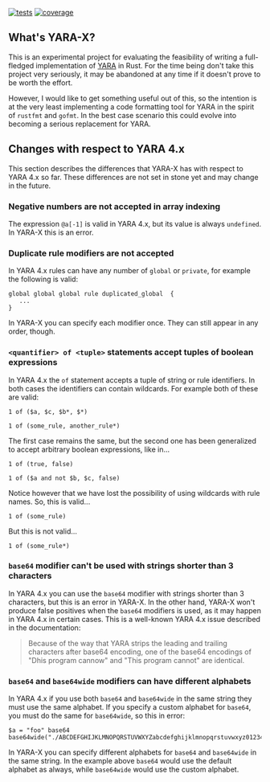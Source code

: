 [![tests](https://github.com/VirusTotal/yara-x/actions/workflows/tests.yaml/badge.svg)](https://github.com/VirusTotal/yara-x/actions/workflows/tests.yaml)
[![coverage](https://codecov.io/gh/VirusTotal/yara-x/branch/main/graph/badge.svg?token=dPsruCiDqN)](https://app.codecov.io/gh/VirusTotal/yara-x)

## What's YARA-X?

This is an experimental project for evaluating the feasibility of writing a 
full-fledged implementation of [YARA](https://github.com/VirusTotal/yara) in Rust. 
For the time being don't take this project very seriously, it may be abandoned 
at any time if it doesn't prove to be worth the effort.

However, I would like to get something useful out of this, so the intention is
at the very least implementing a code formatting tool for YARA in the spirit of
`rustfmt` and `gofmt`. In the best case scenario this could evolve into becoming
a serious replacement for YARA.


## Changes with respect to YARA 4.x

This section describes the differences that YARA-X has with respect to YARA 4.x
so far. These differences are not set in stone yet and may change in the future.

### Negative numbers are not accepted in array indexing
  
The expression `@a[-1]` is valid in YARA 4.x, but its value is always
`undefined`. In YARA-X this is an error.

### Duplicate rule modifiers are not accepted

In YARA 4.x rules can have any number of `global` or `private`, for example the
following is valid:

```
global global global rule duplicated_global  {
   ... 
}
```

In YARA-X you can specify each modifier once. They can still appear in any order,
though.


### `<quantifier> of <tuple>` statements accept tuples of boolean expressions

In YARA 4.x the `of` statement accepts a tuple of string or rule identifiers. 
In both cases the identifiers can contain wildcards. For example both of these 
are valid:

```
1 of ($a, $c, $b*, $*)
```

```
1 of (some_rule, another_rule*)
```

The first case remains the same, but the second one has been generalized to
accept arbitrary boolean expressions, like in...

```
1 of (true, false)
```

```
1 of ($a and not $b, $c, false)
```

Notice however that we have lost the possibility of using wildcards with rule
names. So, this is valid...

```
1 of (some_rule)
```

But this is not valid...

```
1 of (some_rule*)
```

### `base64` modifier can't be used with strings shorter than 3 characters

In YARA 4.x you can use the `base64` modifier with strings shorter than 3 
characters, but this is an error in YARA-X. In the other hand, YARA-X won't
produce false positives when the `base64` modifiers is used, as it may happen 
in YARA 4.x in certain cases. This is a well-known YARA 4.x issue described in
the documentation:

> Because of the way that YARA strips the leading and trailing characters after base64 encoding, one of the base64 encodings of "Dhis program cannow" and "This program cannot" are identical.


### `base64` and `base64wide` modifiers can have different alphabets

In YARA 4.x if you use both `base64` and `base64wide` in the same string they
must use the same alphabet. If you specify a custom alphabet for `base64`, you
must do the same for `base64wide`, so this in error:

```
$a = "foo" base64 base64wide("./ABCDEFGHIJKLMNOPQRSTUVWXYZabcdefghijklmnopqrstuvwxyz0123456789")
```

In YARA-X you can specify different alphabets for `base64` and `base64wide` 
in the same string. In the example above `base64` would use the default alphabet
as always, while `base64wide` would use the custom alphabet.